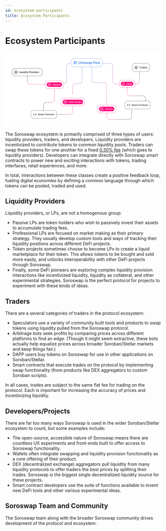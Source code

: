 ```yaml
---
id: ecosystem-participants
title: Ecosystem Participants
---
```


# Ecosystem Participants

![](images/participants.jpg)

The Soroswap ecosystem is primarily comprised of three types of users: liquidity providers, traders, and developers. Liquidity providers are incentivized to contribute tokens to common liquidity pools. Traders can swap these tokens for one another for a fixed [0.30% fee](../../old\_docusaurus/docs/concepts/advanced-topics/fees/) (which goes to liquidity providers). Developers can integrate directly with Soroswap smart contracts to power new and exciting interactions with tokens, trading interfaces, retail experiences, and more.

In total, interactions between these classes create a positive feedback loop, fueling digital economies by defining a common language through which tokens can be pooled, traded and used.

## Liquidity Providers

Liquidity providers, or LPs, are not a homogenous group:

* Passive LPs are token holders who wish to passively invest their assets to accumulate trading fees.
* Professional LPs are focused on market making as their primary strategy. They usually develop custom tools and ways of tracking their liquidity positions across different DeFi projects.
* Token projects sometimes choose to become LPs to create a liquid marketplace for their token. This allows tokens to be bought and sold more easily, and unlocks interoperability with other DeFi projects through Soroswap.
* Finally, some DeFi pioneers are exploring complex liquidity provision interactions like incentivized liquidity, liquidity as collateral, and other experimental strategies. Soroswap is the perfect protocol for projects to experiment with these kinds of ideas.

## Traders

There are a several categories of traders in the protocol ecosystem:

* Speculators use a variety of community built tools and products to swap tokens using liquidity pulled from the Soroswap protocol.
* Arbitrage bots seek profits by comparing prices across different platforms to find an edge. (Though it might seem extractive, these bots actually help equalize prices across broader Soroban/Stellar markets and keep things fair.)
* DAPP users buy tokens on Soroswap for use in other applications on Soroban/Stellar.
* Smart contracts that execute trades on the protocol by implementing swap functionality (from products like DEX aggregators to custom Soroban scripts).

In all cases, trades are subject to the same flat fee for trading on the protocol. Each is important for increasing the accuracy of prices and incentivizing liquidity.

## Developers/Projects

There are far too many ways Soroswap is used in the wider Soroban/Stellar ecosystem to count, but some examples include:

* The open-source, accessible nature of Soroswap means there are countless UX experiments and front-ends built to offer access to Soroswap functionality.
* Wallets often integrate swapping and liquidity provision functionality as a core offering of their product.
* DEX (decentralized exchange) aggregators pull liquidity from many liquidity protocols to offer traders the best prices by splitting their trades. Soroswap is the biggest single decentralized liquidity source for these projects.
* Smart contract developers use the suite of functions available to invent new DeFi tools and other various experimental ideas.

## Soroswap Team and Community

The Soroswap team along with the broader Soroswap community drives development of the protocol and ecosystem.
